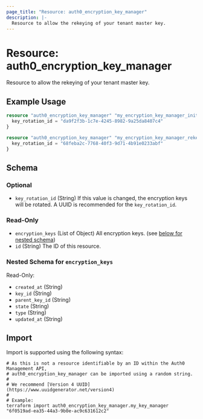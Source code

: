 ```yaml
---
page_title: "Resource: auth0_encryption_key_manager"
description: |-
  Resource to allow the rekeying of your tenant master key.
---
```


# Resource: auth0_encryption_key_manager

Resource to allow the rekeying of your tenant master key.

## Example Usage

```terraform
resource "auth0_encryption_key_manager" "my_encryption_key_manager_initial" {
  key_rotation_id = "da9f2f3b-1c7e-4245-8982-9a25da8407c4"
}

resource "auth0_encryption_key_manager" "my_encryption_key_manager_rekey" {
  key_rotation_id = "68feba2c-7768-40f3-9d71-4b91e0233abf"
}
```

<!-- schema generated by tfplugindocs -->
## Schema

### Optional

- `key_rotation_id` (String) If this value is changed, the encryption keys will be rotated. A UUID is recommended for the `key_rotation_id`.

### Read-Only

- `encryption_keys` (List of Object) All encryption keys. (see [below for nested schema](#nestedatt--encryption_keys))
- `id` (String) The ID of this resource.

<a id="nestedatt--encryption_keys"></a>
### Nested Schema for `encryption_keys`

Read-Only:

- `created_at` (String)
- `key_id` (String)
- `parent_key_id` (String)
- `state` (String)
- `type` (String)
- `updated_at` (String)

## Import

Import is supported using the following syntax:

```shell
# As this is not a resource identifiable by an ID within the Auth0 Management API,
# auth0_encryption_key_manager can be imported using a random string.
#
# We recommend [Version 4 UUID](https://www.uuidgenerator.net/version4)
#
# Example:
terraform import auth0_encryption_key_manager.my_key_manager "6f0519ad-ea35-44a3-9b0e-ac9c631612c2"
```
